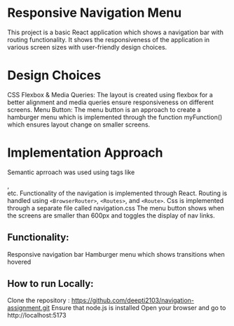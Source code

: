 # Responsive Navigation Menu

This project is a basic React application which shows a navigation bar with routing functionality. It shows the responsiveness of the application in various screen sizes with user-friendly design choices.

# Design Choices

CSS Flexbox & Media Queries: The layout is created using flexbox for a better alignment and media queries ensure responsiveness on different screens.
Menu Button: The menu button is an approach to create a hamburger menu which is implemented through the function myFunction() which ensures layout change on  smaller screens.

# Implementation Approach
Semantic aprroach was used using tags like <nav>, <div> etc.
Functionality of the navigation is implemented through React.
Routing is handled using `<BrowserRouter>`, `<Routes>`, and `<Route>`.
Css is implemented through a separate file called navigation.css
The menu button shows when the screens are smaller than 600px and toggles the display of nav links.

# Functionality: 
Responsive navigation bar
Hamburger menu which shows transitions when hovered

# How to run Locally:
Clone the repository : https://github.com/deepti2103/navigation-assignment.git
Ensure that node.js is installed
Open your browser and go to http://localhost:5173


